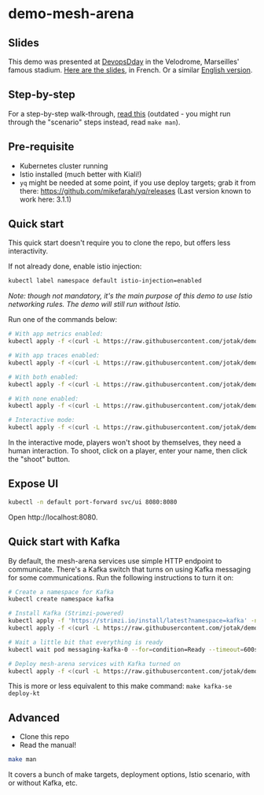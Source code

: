 # demo-mesh-arena

## Slides

This demo was presented at [DevopsDday](http://2018.devops-dday.com/) in the Velodrome, Marseilles' famous stadium.
[Here are the slides](https://docs.google.com/presentation/d/1PzRD3BquEI3Al6y2_vSrZqUY0AlJF54_uuWYhr81t5g), in French. Or a similar [English version](https://docs.google.com/presentation/d/1WZDmIcfzKC9GMqz8Cvcb0_mJK_hIH-JxEDROZLnEnng).

## Step-by-step

For a step-by-step walk-through, [read this](./STEP-BY-STEP.md) (outdated - you might run through the "scenario" steps instead, read `make man`).

## Pre-requisite

- Kubernetes cluster running
- Istio installed (much better with Kiali!)
- `yq` might be needed at some point, if you use deploy targets; grab it from there: https://github.com/mikefarah/yq/releases (Last version known to work here: 3.1.1)

## Quick start

This quick start doesn't require you to clone the repo, but offers less interactivity.

If not already done, enable istio injection:
```bash
kubectl label namespace default istio-injection=enabled
```

*Note: though not mandatory, it's the main purpose of this demo to use Istio networking rules. The demo will still run without Istio.*

Run one of the commands below:

```bash
# With app metrics enabled:
kubectl apply -f <(curl -L https://raw.githubusercontent.com/jotak/demo-mesh-arena/zizou/quickstart-metrics.yml) -n default

# With app traces enabled:
kubectl apply -f <(curl -L https://raw.githubusercontent.com/jotak/demo-mesh-arena/zizou/quickstart-tracing.yml) -n default

# With both enabled:
kubectl apply -f <(curl -L https://raw.githubusercontent.com/jotak/demo-mesh-arena/zizou/quickstart-both.yml) -n default

# With none enabled:
kubectl apply -f <(curl -L https://raw.githubusercontent.com/jotak/demo-mesh-arena/zizou/quickstart-naked.yml) -n default

# Interactive mode:
kubectl apply -f <(curl -L https://raw.githubusercontent.com/jotak/demo-mesh-arena/zizou/quickstart-interactive.yml) -n default
```

In the interactive mode, players won't shoot by themselves, they need a human interaction. To shoot, click on a player, enter your name, then click the "shoot" button.

## Expose UI

```bash
kubectl -n default port-forward svc/ui 8080:8080
```

Open http://localhost:8080.

## Quick start with Kafka

By default, the mesh-arena services use simple HTTP endpoint to communicate.
There's a Kafka switch that turns on using Kafka messaging for some communications.
Run the following instructions to turn it on: 

```bash
# Create a namespace for Kafka
kubectl create namespace kafka

# Install Kafka (Strimzi-powered)
kubectl apply -f 'https://strimzi.io/install/latest?namespace=kafka' -n kafka
kubectl apply -f <(curl -L https://raw.githubusercontent.com/jotak/demo-mesh-arena/zizou/k8s/strimzi.yml) -n kafka

# Wait a little bit that everything is ready
kubectl wait pod messaging-kafka-0 --for=condition=Ready --timeout=600s -n kafka

# Deploy mesh-arena services with Kafka turned on
kubectl apply -f <(curl -L https://raw.githubusercontent.com/jotak/demo-mesh-arena/zizou/quickstart-kafka.yml) -n default
```

This is more or less equivalent to this make command: `make kafka-se deploy-kt`

## Advanced

- Clone this repo
- Read the manual!

```bash
make man
```

It covers a bunch of make targets, deployment options, Istio scenario, with or without Kafka, etc.
